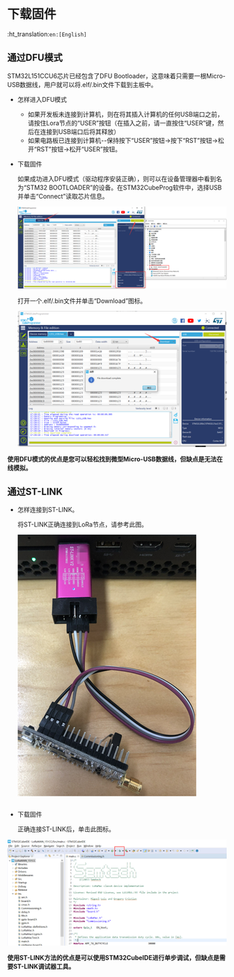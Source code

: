 # 下载固件
:ht_translation:`en:[English]`
## 通过DFU模式

STM32L151CCU6芯片已经包含了DFU Bootloader，这意味着只需要一根Micro-USB数据线，用户就可以将.elf/.bin文件下载到主板中。

- 怎样进入DFU模式

  - 如果开发板未连接到计算机，则在将其插入计算机的任何USB端口之前，请按住Lora节点的“USER”按钮（在插入之前，请一直按住“USER”键，然后在连接到USB端口后将其释放）
  - 如果电路板已连接到计算机--保持按下“USER”按钮→按下“RST”按钮→松开“RST”按钮→松开“USER”按钮。
  
- 下载固件

  如果成功进入DFU模式（驱动程序安装正确），则可以在设备管理器中看到名为“STM32 BOOTLOADER”的设备。在STM32CubeProg软件中，选择USB并单击“Connect”读取芯片信息。

  ![](img/download_firmware/03.png)

  打开一个.elf/.bin文件并单击“Download”图标。

  ![](img/download_firmware/04.png)


**使用DFU模式的优点是您可以轻松找到微型Micro-USB数据线，但缺点是无法在线模拟。**


## 通过ST-LINK

- 怎样连接到ST-LINK。

  将ST-LINK正确连接到LoRa节点，请参考此图。

  ![](img/download_firmware/01.png)

  ```Tip:: ST-LINK可以为目标设备提供电源！如果LoRa节点通过Micro-USB数据线连接到计算机，则ST-LINK 3.3V不能连接到VDD！这样做可能会损坏开发板！

  ```
  
- 下载固件

  正确连接ST-LINK后，单击此图标。

![](img/download_firmware/02.png)

**使用ST-LINK方法的优点是可以使用STM32CubeIDE进行单步调试，但缺点是需要ST-LINK调试器工具。**